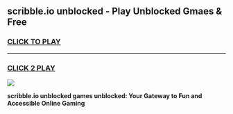 
## scribble.io unblocked - Play Unblocked Gmaes & Free
<h3>
<a href="https://news.freeplayer.one?title=scribble.io_unblocked&ref=23F">CLICK TO PLAY</a></h3>
<hr>

<h3>
<a href="https://news.freeplayer.one?title=scribble.io_unblocked&ref=23F">CLICK 2 PLAY</a>
  
</h3>

<a href="https://news.freeplayer.one?title=scribble.io_unblocked&ref=23F/"><img src="https://clearcache.store/games.png"></a>


**scribble.io unblocked games unblocked: Your Gateway to Fun and Accessible Online Gaming**
